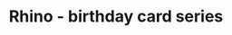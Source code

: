 ---
layout: posts
title: Rhino - birthday card series
image: "img/content/2014-03-26-rhino-<!--size-->.png"
image_large: "/img/content/2014-03-26-rhino-960x640.png"
---